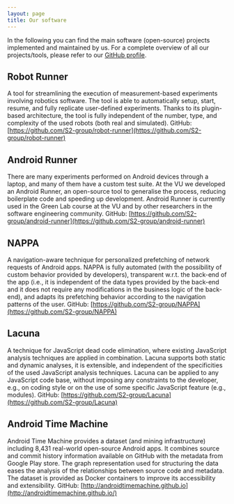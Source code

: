 ```yaml
---
layout: page
title: Our software
---
```


<!-- subtitle: X  -->

In the following you can find the main software (open-source) projects implemented and maintained by us. For a complete overview of all our projects/tools, please refer to our [GitHub profile](https://github.com/S2-group/).

## Robot Runner
A tool for streamlining the execution of measurement-based experiments involving robotics software. The tool is able to automatically setup, start, resume, and fully replicate user-defined experiments. Thanks to its plugin-based architecture, the tool is fully independent of the number, type, and complexity of the used robots (both real and simulated).
GitHub: [https://github.com/S2-group/robot-runner](https://github.com/S2-group/robot-runner)

## Android Runner
There are many experiments performed on Android devices through a laptop, and many of them have a custom test suite. At the VU we developed an Android Runner, an open-source tool to generalise the process, reducing boilerplate code and speeding up development. Android Runner is currently used in the Green Lab course at the VU and by other researchers in the software engineering community.
GitHub: [https://github.com/S2-group/android-runner](https://github.com/S2-group/android-runner)

## NAPPA
A navigation-aware technique for personalized prefetching of network requests of Android apps. NAPPA is fully automated (with the possibility of custom behavior provided by developers), transparent w.r.t. the back-end of the app (i.e., it is independent of the data types provided by the back-end and it does not require any modifications in the business logic of the back-end), and adapts its prefetching behavior according to the navigation patterns of the user.
GitHub: [https://github.com/S2-group/NAPPA](https://github.com/S2-group/NAPPA)

## Lacuna
A technique for JavaScript dead code elimination, where existing JavaScript analysis techniques are applied in combination. Lacuna supports both static and dynamic analyses, it is extensible, and independent of the specificities of the used JavaScript analysis techniques. Lacuna can be applied to any JavaScript code base, without imposing any constraints to the developer, e.g., on coding style or on the use of some specific JavaScript feature (e.g., modules).
GitHub: [https://github.com/S2-group/Lacuna](https://github.com/S2-group/Lacuna)

## Android Time Machine
Android Time Machine provides a dataset (and mining infrastructure) including 8,431 real-world open-source Android apps. It combines source and commit history information available on GitHub with the metadata from Google Play store. The graph representation used for structuring the data eases the analysis of the relationships between source code and metadata. The dataset is provided as Docker containers to improve its accessibility and extensibility.
GitHub: [http://androidtimemachine.github.io](http://androidtimemachine.github.io/)





